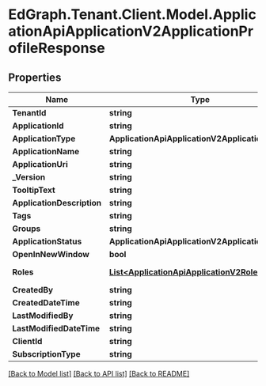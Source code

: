 # EdGraph.Tenant.Client.Model.ApplicationApiApplicationV2ApplicationProfileResponse

## Properties

Name | Type | Description | Notes
------------ | ------------- | ------------- | -------------
**TenantId** | **string** |  | [optional] 
**ApplicationId** | **string** |  | [optional] 
**ApplicationType** | **ApplicationApiApplicationV2ApplicationType** |  | [optional] 
**ApplicationName** | **string** |  | [optional] 
**ApplicationUri** | **string** |  | [optional] 
**_Version** | **string** |  | [optional] 
**TooltipText** | **string** |  | [optional] 
**ApplicationDescription** | **string** |  | [optional] 
**Tags** | **string** |  | [optional] 
**Groups** | **string** |  | [optional] 
**ApplicationStatus** | **ApplicationApiApplicationV2ApplicationStatus** |  | [optional] 
**OpenInNewWindow** | **bool** |  | [optional] 
**Roles** | [**List&lt;ApplicationApiApplicationV2Role&gt;**](ApplicationApiApplicationV2Role.md) |  | [optional] [readonly] 
**CreatedBy** | **string** |  | [optional] 
**CreatedDateTime** | **string** |  | [optional] 
**LastModifiedBy** | **string** |  | [optional] 
**LastModifiedDateTime** | **string** |  | [optional] 
**ClientId** | **string** |  | [optional] 
**SubscriptionType** | **string** |  | [optional] 

[[Back to Model list]](../README.md#documentation-for-models) [[Back to API list]](../README.md#documentation-for-api-endpoints) [[Back to README]](../README.md)

